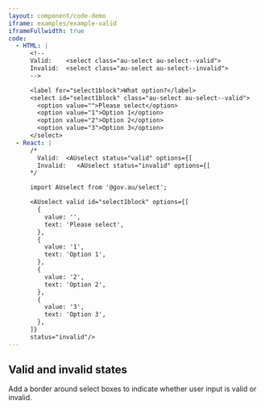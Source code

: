```yaml
---
layout: component/code-demo
iframe: examples/example-valid
iframeFullwidth: true
code:
  - HTML: |
      <!--
      Valid:    <select class="au-select au-select--valid">
      Invalid:  <select class="au-select au-select--invalid">
      -->

      <label for="select1block">What option?</label>
      <select id="select1block" class="au-select au-select--valid">
        <option value="">Please select</option>
        <option value="1">Option 1</option>
        <option value="2">Option 2</option>
        <option value="3">Option 3</option>
      </select>
  - React: |
      /*
        Valid:  <AUselect status="valid" options={[
        Invalid:   <AUselect status="invalid" options={[
      */

      import AUselect from '@gov.au/select';

      <AUselect valid id="select1block" options={[
        {
          value: '',
          text: 'Please select',
        },
        {
          value: '1',
          text: 'Option 1',
        },
        {
          value: '2',
          text: 'Option 2',
        },
        {
          value: '3',
          text: 'Option 3',
        },
      ]}
      status="invalid"/>
---
```

## Valid and invalid states

Add a border around select boxes to indicate whether user input is valid or invalid.
